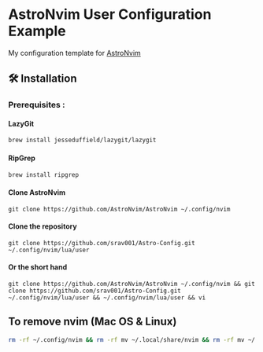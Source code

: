 # AstroNvim User Configuration Example

My configuration template for [AstroNvim](https://github.com/AstroNvim/AstroNvim)

## 🛠️ Installation

### Prerequisites :

#### LazyGit
```sh
brew install jesseduffield/lazygit/lazygit
```

#### RipGrep
```sh
brew install ripgrep
```

#### Clone AstroNvim

```shell
git clone https://github.com/AstroNvim/AstroNvim ~/.config/nvim
```

#### Clone the repository

```shell
git clone https://github.com/srav001/Astro-Config.git ~/.config/nvim/lua/user
```

#### Or the short hand
```
git clone https://github.com/AstroNvim/AstroNvim ~/.config/nvim && git clone https://github.com/srav001/Astro-Config.git ~/.config/nvim/lua/user && ~/.config/nvim/lua/user && vi
```

## To remove nvim (Mac OS & Linux)

```sh
rm -rf ~/.config/nvim && rm -rf mv ~/.local/share/nvim && rm -rf mv ~/.local/state/nvim && rm -rf mv ~/.cache/nvim
```
